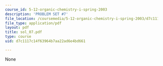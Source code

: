 ```yaml
---
course_id: 5-12-organic-chemistry-i-spring-2003
description: 'PROBLEM SET #7'
file_location: /coursemedia/5-12-organic-chemistry-i-spring-2003/d7c1117c14f63964b7aa22ad6e4bd661_sol_07.pdf
file_type: application/pdf
layout: pdf
title: sol_07.pdf
type: course
uid: d7c1117c14f63964b7aa22ad6e4bd661

---
```

None